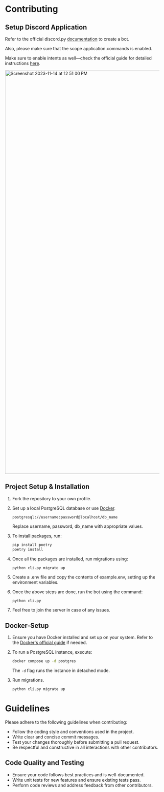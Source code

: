 # Contributing

## Setup Discord Application

Refer to the official discord.py [documentation](https://discordpy.readthedocs.io/en/stable/discord.html) to create a bot.

Also, please make sure that the scope application.commands is enabled. 

Make sure to enable intents as well—check the official guide for detailed instructions [here](https://discordpy.readthedocs.io/en/latest/intents.html).

<img width="1313" alt="Screenshot 2023-11-14 at 12 51 00 PM" src="https://github.com/sarzz2/Discord-Bot/assets/45039724/97fd0d7f-8e6b-4d7b-b4f9-008a07dfb26b">



## Project Setup & Installation

1. Fork the repository to your own profile.
2. Set up a local PostgreSQL database or use [Docker](#Docker-Setup).

   ```postgresql://username:password@localhost/db_name```

   Replace username, password, db_name with appropriate values.

3. To install packages, run:

   ```bash
   pip install poetry
   poetry install
   ```
4. Once all the packages are installed, run migrations using:

   ```python cli.py migrate up```

5. Create a .env file and copy the contents of example.env, setting up the environment variables.

6. Once the above steps are done, run the bot using the command:

   ```bash
   python cli.py
   ```

7. Feel free to join the server in case of any issues.

## Docker-Setup

1. Ensure you have Docker installed and set up on your system. Refer to the [Docker's official guide](https://docs.docker.com/get-started/overview/) if needed.
2. To run a PostgreSQL instance, execute:

   ```bash
   docker compose up -d postgres
   ```
   The `-d` flag runs the instance in detached mode.

3. Run migrations.

   ```python cli.py migrate up```
# Guidelines

Please adhere to the following guidelines when contributing:

- Follow the coding style and conventions used in the project.
- Write clear and concise commit messages.
- Test your changes thoroughly before submitting a pull request.
- Be respectful and constructive in all interactions with other contributors.

## Code Quality and Testing

- Ensure your code follows best practices and is well-documented.
- Write unit tests for new features and ensure existing tests pass.
- Perform code reviews and address feedback from other contributors.
